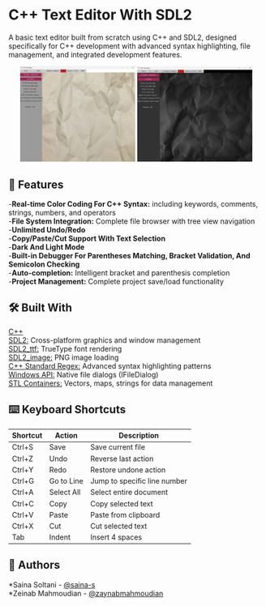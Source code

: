 # C++ Text Editor With SDL2
A basic text editor built from scratch using C++ and SDL2, designed specifically for C++ development with advanced syntax highlighting, file management, and integrated development features.  
<p align="center">
  <img src="./raw/lbg.png" width="45%" alt="Light Theme">
  <img src="./raw/dbg.png" width="45%" alt="Dark Theme">
</p>

## 🚀 Features
-**Real-time Color Coding For C++ Syntax:** including keywords, comments, strings, numbers, and operators  
-**File System Integration:** Complete file browser with tree view navigation  
-**Unlimited Undo/Redo**  
-**Copy/Paste/Cut Support With Text Selection**  
-**Dark And Light Mode**  
-**Built-in Debugger For Parentheses Matching, Bracket Validation, And Semicolon Checking**  
-**Auto-completion:** Intelligent bracket and parenthesis completion  
-**Project Management:** Complete project save/load functionality  

## 🛠️ Built With
[C++](https://isocpp.org/)  
[SDL2:](https://www.libsdl.org/) Cross-platform graphics and window management  
[SDL2_ttf:](https://github.com/libsdl-org/SDL_ttf) TrueType font rendering  
[SDL2_image:](https://github.com/libsdl-org/SDL_image) PNG image loading  
[C++ Standard Regex:](https://en.cppreference.com/w/cpp/regex) Advanced syntax highlighting patterns  
[Windows API:](https://docs.microsoft.com/en-us/windows/win32/api/) Native file dialogs (IFileDialog)  
[STL Containers:](https://en.cppreference.com/w/cpp/container) Vectors, maps, strings for data management

## ⌨️ Keyboard Shortcuts
| Shortcut | Action |	Description |
| --- | --- | --- |
| Ctrl+S	| Save |	Save current file |
| Ctrl+Z	| Undo	| Reverse last action |
| Ctrl+Y	| Redo	| Restore undone action |
| Ctrl+G |	Go to Line |	Jump to specific line number |
| Ctrl+A	| Select All	| Select entire document |
| Ctrl+C	| Copy	| Copy selected text |
| Ctrl+V	| Paste	| Paste from clipboard |
| Ctrl+X	| Cut	| Cut selected text |
| Tab	| Indent |	Insert 4 spaces |

## 👥 Authors
*Saina Soltani - [@saina-s](https://github.com/saina-s)  
*Zeinab Mahmoudian - [@zaynabmahmoudian](https://github.com/zaynabmahmoudian)  

